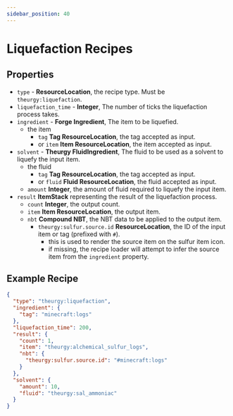 ```yaml
---
sidebar_position: 40
---
```


# Liquefaction Recipes

## Properties

* `type` - **ResourceLocation**, the recipe type. Must be `theurgy:liquefaction`.
* `liquefaction_time` - **Integer**, The number of ticks the liquefaction process takes.
* `ingredient` - **Forge Ingredient**, The item to be liquefied.
  * the item
    * `tag` **Tag ResourceLocation**, the tag accepted as input.
    * or `item` **Item ResourceLocation**, the item accepted as input.
* `solvent` - **Theurgy FluidIngredient**, The fluid to be used as a solvent to liquefy the input item.
  * the fluid
    * `tag` **Tag ResourceLocation**, the tag accepted as input.
    * or `fluid` **Fluid ResourceLocation**, the fluid accepted as input.
  * `amount` **Integer**, the amount of fluid required to liquefy the input item.
* `result` **ItemStack** representing the result of the liquefaction process.
  * `count` **Integer**, the output count.
  * `item` **Item ResourceLocation**, the output item.
  * `nbt` **Compound NBT**, the NBT data to be applied to the output item.
    * `theurgy:sulfur.source.id` **ResourceLocation**, the ID of the input item or tag (prefixed with `#`).
      * this is used to render the source item on the sulfur item icon.
      * if missing, the recipe loader will attempt to infer the source item from the `ingredient` property.


## Example Recipe

```json
{
  "type": "theurgy:liquefaction",
  "ingredient": {
    "tag": "minecraft:logs"
  },
  "liquefaction_time": 200,
  "result": {
    "count": 1,
    "item": "theurgy:alchemical_sulfur_logs",
    "nbt": {
      "theurgy:sulfur.source.id": "#minecraft:logs"
    }
  },
  "solvent": {
    "amount": 10,
    "fluid": "theurgy:sal_ammoniac"
  }
}
```
